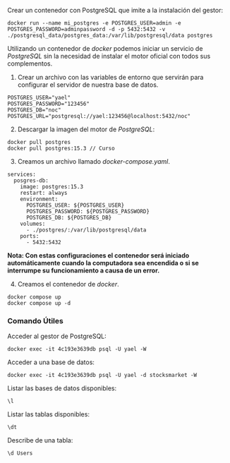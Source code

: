 Crear un contenedor con PostgreSQL que imite a la instalación del gestor:

```
docker run --name mi_postgres -e POSTGRES_USER=admin -e POSTGRES_PASSWORD=adminpassword -d -p 5432:5432 -v ./postgresql_data/postgres_data:/var/lib/postgresql/data postgres
```

Utilizando un contenedor de *docker* podemos iniciar un servicio de *PostgreSQL* sin la necesidad de instalar el motor oficial con todos sus complementos.

1. Crear un archivo con las variables de entorno que servirán para configurar el servidor de nuestra base de datos.

```
POSTGRES_USER="yael"
POSTGRES_PASSWORD="123456"
POSTGRES_DB="noc"
POSTGRES_URL="postgresql://yael:123456@localhost:5432/noc"
```

2. Descargar la imagen del motor de *PostgreSQL*:

```
docker pull postgres
docker pull postgres:15.3 // Curso
```

3. Creamos un archivo llamado *docker-compose.yaml*.

```
services:
  posgres-db:
    image: postgres:15.3
    restart: always
    environment:
      POSTGRES_USER: ${POSTGRES_USER}
      POSTGRES_PASSWORD: ${POSTGRES_PASSWORD}
      POSTGRES_DB: ${POSTGRES_DB}
    volumes:
      - ./postgres/:/var/lib/postgresql/data
    ports:
      - 5432:5432
```

**Nota: Con estas configuraciones el contenedor será iniciado automáticamente cuando la computadora sea encendida o si se interrumpe su funcionamiento a causa de un error.**

4. Creamos el contenedor de *docker*.

```
docker compose up
docker compose up -d
```
### Comando Útiles

Acceder al gestor de PostgreSQL:

```
docker exec -it 4c193e3639db psql -U yael -W
```

Acceder a una base de datos:

```
docker exec -it 4c193e3639db psql -U yael -d stocksmarket -W
```

Listar las bases de datos disponibles:

```
\l
```

Listar las tablas disponibles:

```
\dt
```

Describe de una tabla:

```
\d Users
```